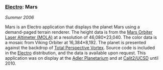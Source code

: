 ### [Electro][]: Mars

*Summer 2006*

Mars is an Electro application that displays the planet Mars using a demand-paged terrain renderer. The height data is from the [Mars Orbiter Laser Altimeter (MOLA)][mola] at a resolution of 46,080&times;23,040. The color data is a mosaic from Viking Orbiter at 16,384&times;8,192. The planet is presented against the backdrop of [Total Perspective Vortex][vortex]. Source code is included in the [Electro][] distribution, and the data is available upon request. This application was on display at the [Adler Planetarium][adler] and at [Calit2/UCSD][calit2] until 2010.

[electro]: code.html#electro
[mola]:    http://mola.gsfc.nasa.gov/
[vortex]:  applications.html#vortex
[adler]:   installations.html#mars-adler
[calit2]:  installations.html#mars-calit2
